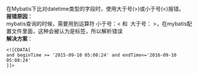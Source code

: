 ﻿在Mybatis下比对datetime类型的字段时，使用大于号(>)或小于号(<)报错。<br/>
**报错原因**：<br/>
mybatis查询的时候，需要用到运算符 小于号：< 和  大于号： >，在mybatis配置文件里面，这种会被认为是标签，所以解析错误<br/>
**解决方案**：<br/>
```
<![CDATA[ 
and beginTime >= '2015-09-10 05:08:24' and endTime<='2016-09-10 05:08:24'  
]]>
```